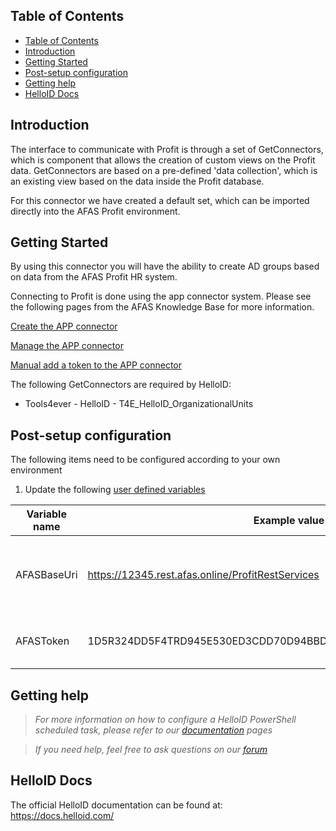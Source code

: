 <!-- TABLE OF CONTENTS -->
## Table of Contents
- [Table of Contents](#table-of-contents)
- [Introduction](#introduction)
- [Getting Started](#getting-started)
- [Post-setup configuration](#post-setup-configuration)
- [Getting help](#getting-help)
- [HelloID Docs](#helloid-docs)


## Introduction
The interface to communicate with Profit is through a set of GetConnectors, which is component that allows the creation of custom views on the Profit data. GetConnectors are based on a pre-defined 'data collection', which is an existing view based on the data inside the Profit database. 

For this connector we have created a default set, which can be imported directly into the AFAS Profit environment.

<!-- GETTING STARTED -->
## Getting Started

By using this connector you will have the ability to create AD groups based on data from the AFAS Profit HR system.

Connecting to Profit is done using the app connector system. 
Please see the following pages from the AFAS Knowledge Base for more information.

[Create the APP connector](https://help.afas.nl/help/NL/SE/App_Apps_Custom_Add.htm)

[Manage the APP connector](https://help.afas.nl/help/NL/SE/App_Apps_Custom_Maint.htm)

[Manual add a token to the APP connector](https://help.afas.nl/help/NL/SE/App_Apps_Custom_Tokens_Manual.htm)


The following GetConnectors are required by HelloID: 
*	Tools4ever - HelloID - T4E_HelloID_OrganizationalUnits

## Post-setup configuration
The following items need to be configured according to your own environment
 1. Update the following [user defined variables](https://docs.helloid.com/hc/en-us/articles/360014169933-How-to-Create-and-Manage-User-Defined-Variables)

| Variable name                   | Example value                                                | Description                                                  |
| ------------------------------- | ------------------------------------------------------------ | ------------------------------------------------------------ |
| AFASBaseUri                     | https://12345.rest.afas.online/ProfitRestServices            | Base URI of the AFAS REST API endpoint for this environment  |
| AFASToken                       | <token><version>1</version><data>D5R324DD5F4TRD945E530ED3CDD70D94BBDEC4C732B43F285ECB12345678</data></token>            | app token in XML format for this environment                 |

## Getting help
> _For more information on how to configure a HelloID PowerShell scheduled task, please refer to our [documentation](https://docs.helloid.com/hc/en-us/articles/115003253294-Create-Custom-Scheduled-Tasks) pages_

> _If you need help, feel free to ask questions on our [forum](https://forum.helloid.com)_

## HelloID Docs
The official HelloID documentation can be found at: https://docs.helloid.com/
